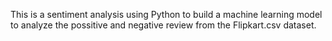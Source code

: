 This is a sentiment analysis using Python to build a machine learning model to analyze the possitive and negative review from the Flipkart.csv dataset.
